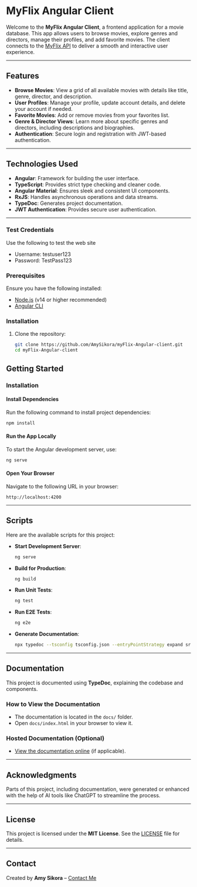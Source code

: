 # MyFlix Angular Client

Welcome to the **MyFlix Angular Client**, a frontend application for a movie database. This app allows users to browse movies, explore genres and directors, manage their profiles, and add favorite movies. The client connects to the [MyFlix API](https://github.com/AmySikora/movie_api) to deliver a smooth and interactive user experience.

---

## Features

- **Browse Movies**: View a grid of all available movies with details like title, genre, director, and description.
- **User Profiles**: Manage your profile, update account details, and delete your account if needed.
- **Favorite Movies**: Add or remove movies from your favorites list.
- **Genre & Director Views**: Learn more about specific genres and directors, including descriptions and biographies.
- **Authentication**: Secure login and registration with JWT-based authentication.

---

## Technologies Used

- **Angular**: Framework for building the user interface.
- **TypeScript**: Provides strict type checking and cleaner code.
- **Angular Material**: Ensures sleek and consistent UI components.
- **RxJS**: Handles asynchronous operations and data streams.
- **TypeDoc**: Generates project documentation.
- **JWT Authentication**: Provides secure user authentication.

---

### Test Credentials

Use the following to test the web site
- Username: testuser123
- Password: TestPass123

### Prerequisites

Ensure you have the following installed:
- [Node.js](https://nodejs.org/) (v14 or higher recommended)
- [Angular CLI](https://angular.io/cli)

### Installation

1. Clone the repository:
   ```bash
   git clone https://github.com/AmySikora/myFlix-Angular-client.git
   cd myFlix-Angular-client

## Getting Started

### Installation

#### Install Dependencies
Run the following command to install project dependencies:

```bash
npm install
```

#### Run the App Locally
To start the Angular development server, use:

```bash
ng serve
```

#### Open Your Browser
Navigate to the following URL in your browser:

```plaintext
http://localhost:4200
```

---

## Scripts

Here are the available scripts for this project:

- **Start Development Server**:
  ```bash
  ng serve
  ```
- **Build for Production**:
  ```bash
  ng build
  ```
- **Run Unit Tests**:
  ```bash
  ng test
  ```
- **Run E2E Tests**:
  ```bash
  ng e2e
  ```
- **Generate Documentation**:
  ```bash
  npx typedoc --tsconfig tsconfig.json --entryPointStrategy expand src/app --out docs
  ```

---

## Documentation

This project is documented using **TypeDoc**, explaining the codebase and components.

### How to View the Documentation
- The documentation is located in the `docs/` folder.
- Open `docs/index.html` in your browser to view it.

### Hosted Documentation (Optional)
- [View the documentation online](#) (if applicable).

---

## Acknowledgments

Parts of this project, including documentation, were generated or enhanced with the help of AI tools like ChatGPT to streamline the process.

---

## License

This project is licensed under the **MIT License**. See the [LICENSE](LICENSE) file for details.

---

## Contact

Created by **Amy Sikora** – [Contact Me](mailto:amy.sikora@example.com)
